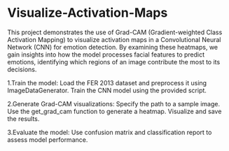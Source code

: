 # Visualize-Activation-Maps
  This project demonstrates the use of Grad-CAM (Gradient-weighted Class Activation Mapping) to visualize activation maps in a Convolutional Neural Network (CNN) for emotion detection. By examining these heatmaps, we gain insights into how the model processes facial features to predict emotions, identifying which regions of an image contribute the most to its decisions.
 
  1.Train the model:
          Load the FER 2013 dataset and preprocess it using ImageDataGenerator.
          Train the CNN model using the provided script.

  2.Generate Grad-CAM visualizations:
          Specify the path to a sample image.
          Use the get_grad_cam function to generate a heatmap.
          Visualize and save the results.

  3.Evaluate the model:
          Use confusion matrix and classification report to assess model performance.
